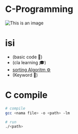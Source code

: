 # C-Programming

![This is an image](https://upload.wikimedia.org/wikipedia/commons/thumb/3/35/The_C_Programming_Language_logo.svg/564px-The_C_Programming_Language_logo.svg.png)

# isi

- (basic code 🔧)
- (cla learning 🎓)
- [sorting Algoritm ⚙️](https://github.com/H7mei/C-Language/blob/main/sorting/README.md)
- (Keyword 📖)

# C compile

```bash
# compile
gcc <nama file> -o <path> -lm

# run
./<path>

```
